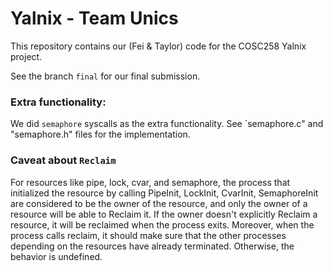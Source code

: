# Yalnix - Team Unics
This repository contains our (Fei & Taylor) code for the COSC258 Yalnix project.

See the branch `final` for our final submission.

### Extra functionality:

We did `semaphore` syscalls as the extra functionality. See `semaphore.c" and "semaphore.h" files for the implementation.

### Caveat about `Reclaim` 

For resources like pipe, lock, cvar, and semaphore, the process that initialized the resource by calling PipeInit, LockInit, CvarInit, SemaphoreInit are considered to be the owner of the resource, and only the owner of a resource will be able to Reclaim it. 
If the owner doesn't explicitly Reclaim a resource, it will be reclaimed when the process exits.
Moreover, when the process calls reclaim, it should make sure that the other processes depending on the resources have already terminated. Otherwise, the behavior is undefined.


